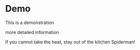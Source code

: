 # Demo
 
This is a demonstration 

more detailed information

If you cannot take the heat, stay out of the kitchen Spiderman!